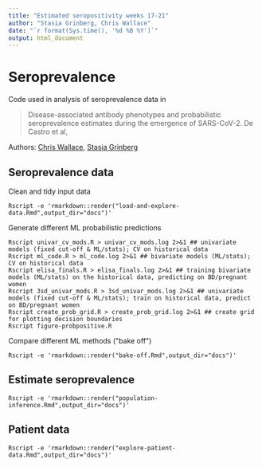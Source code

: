 ```yaml
---
title: "Estimated seropositivity weeks 17-21"
author: "Stasia Grinberg, Chris Wallace"
date: "`r format(Sys.time(), '%d %B %Y')`"
output: html_document
---
```


# Seroprevalence

Code used in analysis of seroprevalence data in
> Disease-associated antibody phenotypes and probabilistic seroprevalence estimates during the emergence of SARS-CoV-2. De Castro et al,

Authors: [Chris Wallace](https://github.com/chr1swallace), [Stasia Grinberg](https://github.com/stas-g)

## Seroprevalence data

Clean and tidy input data

```{sh}
Rscript -e 'rmarkdown::render("load-and-explore-data.Rmd",output_dir="docs")'
```

Generate different ML probabilistic predictions

```{sh}
Rscript univar_cv_mods.R > univar_cv_mods.log 2>&1 ## univariate models (fixed cut-off & ML/stats); CV on historical data
Rscript ml_code.R > ml_code.log 2>&1 ## bivariate models (ML/stats); CV on historical data
Rscript elisa_finals.R > elisa_finals.log 2>&1 ## training bivariate models (ML/stats) on the historical data, predicting on BD/pregnant women
Rscript 3sd_univar_mods.R > 3sd_univar_mods.log 2>&1 ## univariate models (fixed cut-off & ML/stats); train on historical data, predict on BD/pregnant women
Rscript create_prob_grid.R > create_prob_grid.log 2>&1 ## create grid for plotting decision boundaries
Rscript figure-probpositive.R
```

Compare different ML methods ("bake off")
```{sh}
Rscript -e 'rmarkdown::render("bake-off.Rmd",output_dir="docs")'
```

## Estimate seroprevalence
```{sh}
Rscript -e 'rmarkdown::render("population-inference.Rmd",output_dir="docs")'
```


## Patient data

```{sh}
Rscript -e 'rmarkdown::render("explore-patient-data.Rmd",output_dir="docs")'
```


